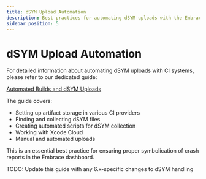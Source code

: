 ```yaml
---
title: dSYM Upload Automation
description: Best practices for automating dSYM uploads with the Embrace iOS SDK 6.x
sidebar_position: 5
---
```


# dSYM Upload Automation

For detailed information about automating dSYM uploads with CI systems, please refer to our dedicated guide:

[Automated Builds and dSYM Uploads](/ios/best-practices/ci-dsym-upload/)

The guide covers:

- Setting up artifact storage in various CI providers
- Finding and collecting dSYM files
- Creating automated scripts for dSYM collection
- Working with Xcode Cloud
- Manual and automated uploads

This is an essential best practice for ensuring proper symbolication of crash reports in the Embrace dashboard.

TODO: Update this guide with any 6.x-specific changes to dSYM handling 
